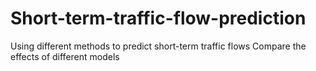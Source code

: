 # Short-term-traffic-flow-prediction
Using different methods to predict short-term traffic flows
Compare the effects of different models
